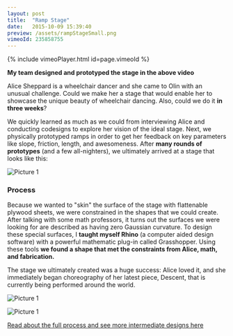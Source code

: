 ```yaml
---
layout: post
title:  "Ramp Stage"
date:   2015-10-09 15:39:40
preview: /assets/rampStageSmall.png
vimeoId: 235858755
---
```


{% include vimeoPlayer.html id=page.vimeoId %}

__My team designed and prototyped the stage in the above video__

Alice Sheppard is a wheelchair dancer and she came to Olin with an unusual challenge. Could we make her a stage that would enable her to showcase the unique beauty of wheelchair dancing. Also, could we do it __in three weeks__?

We quickly learned as much as we could from interviewing Alice and conducting codesigns to explore her vision of the ideal stage. Next, we physically prototyped ramps in order to get her feedback on key parameters like slope, friction, length, and awesomeness. After __many rounds of prototypes__ (and a few all-nighters), we ultimately arrived at a stage that looks like this:

![Picture 1]({{"/assets/rampLarge.jpg"|absolute_url}})

### Process

Because we wanted to "skin" the surface of the stage with flattenable plywood sheets, we were constrained in the shapes that we could create. After talking with some math professors, it turns out the surfaces we were looking for are described as having zero Gaussian curvature. To design these special surfaces, I __taught myself Rhino__ (a computer aided design software) with a powerful mathematic plug-in called Grasshopper. Using these tools __we found a shape that met the constraints from Alice, math, and fabrication.__ 

The stage we ultimately created was a huge success: Alice loved it, and she immediately began choreography of her latest piece, Descent, that is currently being performed around the world.

![Picture 1]({{"/assets/rampPaper.jpg"|absolute_url}})

![Picture 1]({{"/assets/rampBuilding.jpg"|absolute_url}})


[Read about the full process and see more intermediate designs here](http://aplusa.org/projects/ramp-alice-sheppard/)